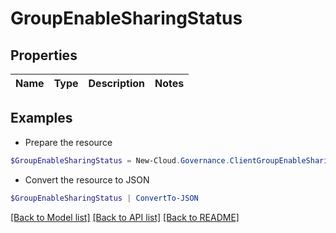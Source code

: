 # GroupEnableSharingStatus
## Properties

Name | Type | Description | Notes
------------ | ------------- | ------------- | -------------

## Examples

- Prepare the resource
```powershell
$GroupEnableSharingStatus = New-Cloud.Governance.ClientGroupEnableSharingStatus 
```

- Convert the resource to JSON
```powershell
$GroupEnableSharingStatus | ConvertTo-JSON
```

[[Back to Model list]](../README.md#documentation-for-models) [[Back to API list]](../README.md#documentation-for-api-endpoints) [[Back to README]](../README.md)

